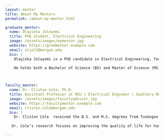 ```yaml
---
layout: mentor
title: About My Mentors
permalink: /about-my-mentor.html

graduate_mentor:
  name: Olayinka Jolayemi
  title: PhD Student, Electrical Engineering
  image: /assets/images/mymentor.jpg
  website: https://gradmentor.example.com
  email: oljol3@morgan.edu
  bio: |
    Olayinka Jolayemi is a PhD candidate in Electrical Engineering, focused on Secure Embedded Systems. He is involved with Dr. Cole's Secure Signal and Systems research group, where his primary research explores adversarial attack effects on Resilient Distributed Algorithms (RDO).
    
    He holds both a Bachelor of Science (BS) and Master of Science (MS) in Electrical Engineering. He earned his BS from the University of Ilorin in Nigeria and his MS from Morgan State University. After completing his MS, Olayinka began working at Kinzo Engineering as a Cybersecurity Engineer, focusing on protecting systems and networks against cyber threats.



faculty_mentor:
  name: Dr. Cliston Cole, Ph.D.
  title: Assistant Professor at MSU | Electrical Engineer | Auditory Modeling | Speech Perception
  image: /assets/images/facultyadvisor.jpg
  website: https://facultymentor.example.com
  email: cliston.cole@morgan.edu
  bio: |
    Dr. Cliston Cole  received the B.S. and M.S. degrees from Tuskegee University, both in Electrical Engineering. He also received a Ph.D. degree in Electrical and Computer Engineering from the University of Illinois at Urbana-Champaign. His research interests include digital signal processing, speech processing, image processing, radar processing, artificial intelligent (AI), machine learning, neuroscience, and techniques for improving speech recognition and computer vision in both communication and artificial intelligent systems.
    
   Dr. Cole’s research focuses on improving the quality of life for human by the development of software algorithms and software systems for AI systems such as embedded smart systems.

---
```

